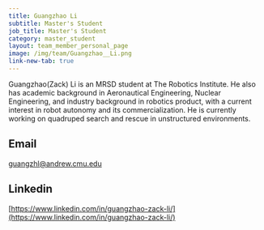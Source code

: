 ```yaml
---
title: Guangzhao Li
subtitle: Master's Student
job_title: Master's Student
category: master_student
layout: team_member_personal_page
image: /img/team/Guangzhao__Li.png
link-new-tab: true
---
```


Guangzhao(Zack) Li is an MRSD student at The Robotics Institute. He also has academic background in Aeronautical Engineering, Nuclear Engineering, and industry background in robotics product, with a current interest in robot autonomy and its commercialization. He is currently working on quadruped search and rescue in unstructured environments.

## Email ##
guangzhl@andrew.cmu.edu

## Linkedin ##
[https://www.linkedin.com/in/guangzhao-zack-li/](https://www.linkedin.com/in/guangzhao-zack-li/)
